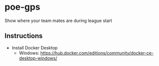 # poe-gps

Show where your team mates are during league start

## Instructions

- Install Docker Desktop
  - Windows: https://hub.docker.com/editions/community/docker-ce-desktop-windows/
